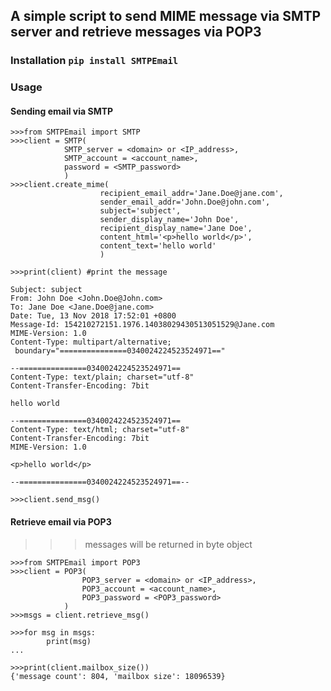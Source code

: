 ## A simple script to send MIME message via SMTP server and retrieve messages via POP3

### Installation ```pip install SMTPEmail```

### Usage

#### Sending email via SMTP

```shell
>>>from SMTPEmail import SMTP
>>>client = SMTP(
			SMTP_server = <domain> or <IP_address>,
			SMTP_account = <account_name>,
			password = <SMTP_password>
			)
>>>client.create_mime(
					recipient_email_addr='Jane.Doe@jane.com',
					sender_email_addr='John.Doe@john.com',
					subject='subject',
					sender_display_name='John Doe',
					recipient_display_name='Jane Doe',
					content_html='<p>hello world</p>',
					content_text='hello world'
					)
   
>>>print(client) #print the message

Subject: subject
From: John Doe <John.Doe@John.com>
To: Jane Doe <Jane.Doe@jane.com>
Date: Tue, 13 Nov 2018 17:52:01 +0800
Message-Id: 154210272151.1976.14038029430513051529@Jane.com
MIME-Version: 1.0
Content-Type: multipart/alternative;
 boundary="===============0340024224523524971=="

--===============0340024224523524971==
Content-Type: text/plain; charset="utf-8"
Content-Transfer-Encoding: 7bit

hello world

--===============0340024224523524971==
Content-Type: text/html; charset="utf-8"
Content-Transfer-Encoding: 7bit
MIME-Version: 1.0

<p>hello world</p>

--===============0340024224523524971==--

>>>client.send_msg()
```
#### Retrieve email via POP3

>>>messages will be returned in byte object

```shell
>>>from SMTPEmail import POP3
>>>client = POP3(
				POP3_server = <domain> or <IP_address>,
				POP3_account = <account_name>,
				POP3_password = <POP3_password>
			)
>>>msgs = client.retrieve_msg()

>>>for msg in msgs:
		print(msg)
...

>>>print(client.mailbox_size())
{'message count': 804, 'mailbox size': 18096539}
```

